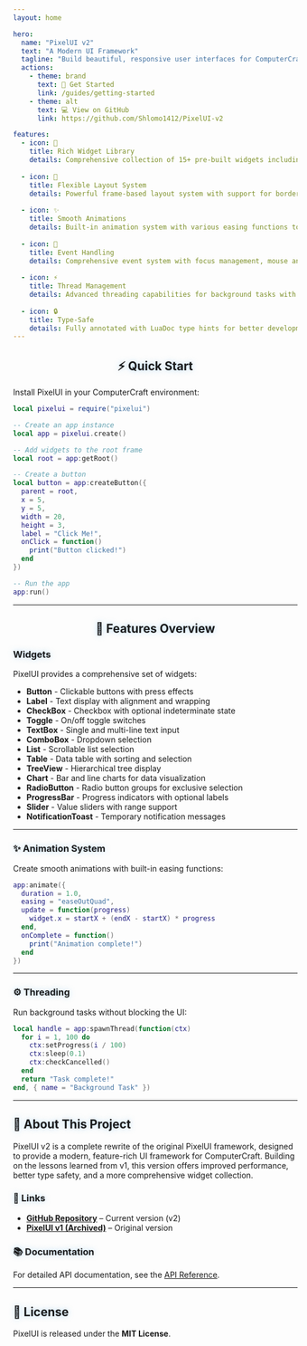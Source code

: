 ```yaml
---
layout: home

hero:
  name: "PixelUI v2"
  text: "A Modern UI Framework"
  tagline: "Build beautiful, responsive user interfaces for ComputerCraft with ease"
  actions:
    - theme: brand
      text: 🚀 Get Started
      link: /guides/getting-started
    - theme: alt
      text: 💻 View on GitHub
      link: https://github.com/Shlomo1412/PixelUI-v2

features:
  - icon: 🎨
    title: Rich Widget Library
    details: Comprehensive collection of 15+ pre-built widgets including buttons, labels, checkboxes, toggles, text boxes, lists, tables, charts, sliders, and more.
  
  - icon: 📐
    title: Flexible Layout System
    details: Powerful frame-based layout system with support for borders, positioning, and z-ordering for complex UI hierarchies.
  
  - icon: ✨
    title: Smooth Animations
    details: Built-in animation system with various easing functions to create fluid, responsive user interfaces.
  
  - icon: 🎯
    title: Event Handling
    details: Comprehensive event system with focus management, mouse and keyboard input handling, and intuitive callbacks.
  
  - icon: ⚡
    title: Thread Management
    details: Advanced threading capabilities for background tasks with status tracking, cancellation support, and progress reporting.
  
  - icon: 🔒
    title: Type-Safe
    details: Fully annotated with LuaDoc type hints for better development experience, IDE support, and autocomplete.
---
```


<!-- ✨ Add Animate.css for beautiful animations -->
<link rel="stylesheet" href="https://cdn.jsdelivr.net/npm/animate.css/animate.min.css">

<style>
  :root {
    --vp-home-hero-name-color: #74c0fc;
    --vp-home-hero-text-color: #ffffff;
    --vp-c-brand-1: #74c0fc;
  }

  .vp-doc h2 {
    font-size: 1.6rem;
    position: relative;
    display: inline-block;
  }

  .vp-doc h2::after {
    content: "";
    position: absolute;
    bottom: -6px;
    left: 0;
    width: 100%;
    height: 2px;
    background: linear-gradient(to right, #74c0fc, #91a7ff);
    border-radius: 4px;
    animation: glowLine 2s infinite alternate;
  }

  @keyframes glowLine {
    from { opacity: 0.4; }
    to { opacity: 1; }
  }

  .VPHero .image img {
    animation: floatY 4s ease-in-out infinite;
  }

  @keyframes floatY {
    0%, 100% { transform: translateY(0px); }
    50% { transform: translateY(-10px); }
  }

  .VPFeatures .VPFeature {
    opacity: 0;
    transform: translateY(15px);
    animation: fadeUp 0.8s forwards;
  }

  .VPFeatures .VPFeature:nth-child(1) { animation-delay: 0.1s; }
  .VPFeatures .VPFeature:nth-child(2) { animation-delay: 0.2s; }
  .VPFeatures .VPFeature:nth-child(3) { animation-delay: 0.3s; }
  .VPFeatures .VPFeature:nth-child(4) { animation-delay: 0.4s; }
  .VPFeatures .VPFeature:nth-child(5) { animation-delay: 0.5s; }
  .VPFeatures .VPFeature:nth-child(6) { animation-delay: 0.6s; }

  @keyframes fadeUp {
    to { opacity: 1; transform: translateY(0); }
  }

  pre:hover {
    box-shadow: 0 0 15px rgba(116, 192, 252, 0.4);
    transition: box-shadow 0.3s ease;
  }

  h1, h2, h3 {
    text-shadow: 0 0 10px rgba(116, 192, 252, 0.5);
  }

  .vp-doc > * {
    animation: fadeIn 1.2s ease-in;
  }

  @keyframes fadeIn {
    from { opacity: 0; transform: translateY(10px); }
    to { opacity: 1; transform: translateY(0); }
  }
</style>

<div class="animate__animated animate__fadeIn animate__slower">
  <h2 align="center">⚡ Quick Start</h2>
</div>

Install PixelUI in your ComputerCraft environment:

```lua
local pixelui = require("pixelui")

-- Create an app instance
local app = pixelui.create()

-- Add widgets to the root frame
local root = app:getRoot()

-- Create a button
local button = app:createButton({
  parent = root,
  x = 5,
  y = 5,
  width = 20,
  height = 3,
  label = "Click Me!",
  onClick = function()
    print("Button clicked!")
  end
})

-- Run the app
app:run()
```

---

<div align="center" class="animate__animated animate__fadeInUp animate__delay-1s">
  <h2>🎨 Features Overview</h2>
</div>

### Widgets

PixelUI provides a comprehensive set of widgets:

- **Button** - Clickable buttons with press effects  
- **Label** - Text display with alignment and wrapping  
- **CheckBox** - Checkbox with optional indeterminate state  
- **Toggle** - On/off toggle switches  
- **TextBox** - Single and multi-line text input  
- **ComboBox** - Dropdown selection  
- **List** - Scrollable list selection  
- **Table** - Data table with sorting and selection  
- **TreeView** - Hierarchical tree display  
- **Chart** - Bar and line charts for data visualization  
- **RadioButton** - Radio button groups for exclusive selection  
- **ProgressBar** - Progress indicators with optional labels  
- **Slider** - Value sliders with range support  
- **NotificationToast** - Temporary notification messages  

---

### ✨ Animation System

Create smooth animations with built-in easing functions:

```lua
app:animate({
  duration = 1.0,
  easing = "easeOutQuad",
  update = function(progress)
    widget.x = startX + (endX - startX) * progress
  end,
  onComplete = function()
    print("Animation complete!")
  end
})
```

---

### ⚙️ Threading

Run background tasks without blocking the UI:

```lua
local handle = app:spawnThread(function(ctx)
  for i = 1, 100 do
    ctx:setProgress(i / 100)
    ctx:sleep(0.1)
    ctx:checkCancelled()
  end
  return "Task complete!"
end, { name = "Background Task" })
```

---

## 🌟 About This Project

<div class="animate__animated animate__fadeInUp animate__slow">
PixelUI v2 is a complete rewrite of the original PixelUI framework, designed to provide a modern, feature-rich UI framework for ComputerCraft.  
Building on the lessons learned from v1, this version offers improved performance, better type safety, and a more comprehensive widget collection.
</div>

### 🔗 Links

- **[GitHub Repository](https://github.com/Shlomo1412/PixelUI-v2)** – Current version (v2)  
- **[PixelUI v1 (Archived)](https://github.com/Shlomo1412/PixelUI)** – Original version  

### 📚 Documentation

For detailed API documentation, see the [API Reference](/api).

---

## 💎 License

PixelUI is released under the **MIT License**.
